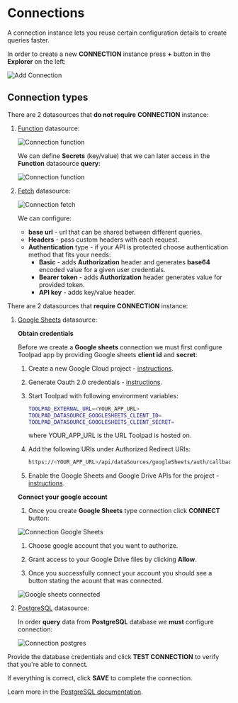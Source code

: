 # Connections

<p class="description">
    A connection instance lets you reuse certain configuration details to create queries faster.
</p>

In order to create a new **CONNECTION** instance press **+** button in the **Explorer** on the left:

![Add Connection](/static/toolpad/connection.png)

## Connection types

There are 2 datasources that **do not require** **CONNECTION** instance:

1. [Function](/toolpad/connecting-to-datasources/function/) datasource:

   ![Connection function](/static/toolpad/connection-function-1.png)

   We can define **Secrets** (key/value) that we can later access in the **Function** datasource **query**:

   ![Connection function](/static/toolpad/connection-function-2.png)

1. [Fetch](/toolpad/connecting-to-datasources/fetch/) datasource:

   ![Connection fetch](/static/toolpad/connection-fetch-1.png)

   We can configure:

   - **base url** - url that can be shared between different queries.
   - **Headers** - pass custom headers with each request.
   - **Authentication** type - if your API is protected choose authentication method that fits your needs:
     - **Basic** - adds **Authorization** header and generates **base64** encoded value for a given user credentials.
     - **Bearer token** - adds **Authorization** header generates value for provided token.
     - **API key** - adds key/value header.

There are 2 datasources that **require** **CONNECTION** instance:

1. [Google Sheets](/toolpad/connecting-to-datasources/google-sheets/) datasource:

   **Obtain credentials**

   Before we create a **Google sheets** connection we must first configure Toolpad app by providing Google sheets **client id** and **secret**:

   1. Create a new Google Cloud project - [instructions](https://cloud.google.com/resource-manager/docs/creating-managing-projects#creating_a_project).

   2. Generate Oauth 2.0 credentials - [instructions](https://developers.google.com/identity/protocols/oauth2/web-server#creatingcred).

   3. Start Toolpad with following environment variables:

      ```sh
      TOOLPAD_EXTERNAL_URL=<YOUR_APP_URL>
      TOOLPAD_DATASOURCE_GOOGLESHEETS_CLIENT_ID=
      TOOLPAD_DATASOURCE_GOOGLESHEETS_CLIENT_SECRET=
      ```

      where YOUR_APP_URL is the URL Toolpad is hosted on.

   4. Add the following URIs under Authorized Redirect URIs:
      ```sh
      https://<YOUR_APP_URL>/api/dataSources/googleSheets/auth/callback</YOUR_APP_URL>
      ```
   5. Enable the Google Sheets and Google Drive APIs for the project - [instructions](https://developers.google.com/identity/protocols/oauth2/web-server#enable-apis).

   **Connect your google account**

   1. Once you create **Google Sheets** type connection click **CONNECT** button:

   ![Connection Google Sheets](/static/toolpad/connection-sheets-1.png)

   1. Choose google account that you want to authorize.

   1. Grant access to your Google Drive files by clicking **Allow**.

   1. Once you successfully connect your account you should see a button stating the acount that was connected.

   ![Google sheets connected](/static/toolpad/connection-sheets-2.png)

2. [PostgreSQL](/toolpad/connecting-to-datasources/postgreSQL/) datasource:

   In order **query** data from **PostgreSQL** database we **must** configure connection:

   ![Connection postgres](/static/toolpad/connection-postgres-1.png)

Provide the database credentials and click **TEST CONNECTION** to verify that you're able to connect.

If everything is correct, click **SAVE** to complete the connection.

Learn more in the [PostgreSQL documentation](/toolpad/connecting-to-datasources/postgreSQL/).
